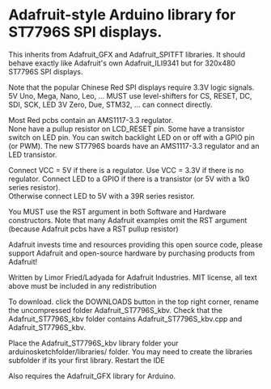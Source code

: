 # Adafruit-style Arduino library for ST7796S SPI displays.

This inherits from Adafruit_GFX and Adafruit_SPITFT libraries.
It should behave exactly like Adafruit's own Adafruit_ILI9341 but for 320x480 ST7796S SPI displays.

Note that the popular Chinese Red SPI displays require 3.3V logic signals.   
5V Uno, Mega, Nano, Leo, ... MUST use level-shifters for CS, RESET, DC, SDI, SCK, LED
3V Zero, Due, STM32, ... can connect directly.

Most Red pcbs contain an AMS1117-3.3 regulator.   
None have a pullup resistor on LCD_RESET pin.
Some have a transistor switch on LED pin.   You can switch backlight LED on or off with a GPIO pin (or PWM).
The new ST7796S boards have an AMS1117-3.3 regulator and an LED transistor.    

Connect VCC = 5V if there is a regulator.  Use VCC = 3.3V if there is no regulator.
Connect LED to a GPIO if there is a transistor (or 5V with a 1k0 series resistor).  
Otherwise connect LED to 5V with a 39R series resistor.

You MUST use the RST argument in both Software and Hardware constructors.
Note that many Adafruit examples omit the RST argument (because Adafruit pcbs have a RST pullup resistor)


Adafruit invests time and resources providing this open source code,
please support Adafruit and open-source hardware by purchasing
products from Adafruit!

Written by Limor Fried/Ladyada for Adafruit Industries.
MIT license, all text above must be included in any redistribution

To download. click the DOWNLOADS button in the top right corner, rename the uncompressed folder Adafruit_ST7796S_kbv. Check that the Adafruit_ST7796S_kbv folder contains Adafruit_ST7796S_kbv.cpp and Adafruit_ST7796S_kbv.

Place the Adafruit_ST7796S_kbv library folder your arduinosketchfolder/libraries/ folder. You may need to create the libraries subfolder if its your first library. Restart the IDE

Also requires the Adafruit_GFX library for Arduino.
